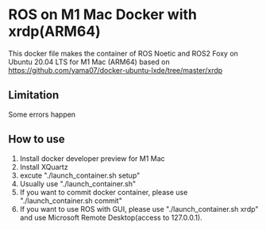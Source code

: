 # ROS on M1 Mac Docker with xrdp(ARM64)
 This docker file makes the container of ROS Noetic and ROS2 Foxy on Ubuntu 20.04 LTS for M1 Mac (ARM64) based on https://github.com/yama07/docker-ubuntu-lxde/tree/master/xrdp
## Limitation
 Some errors happen
## How to use
1. Install docker developer preview for M1 Mac
2. Install XQuartz
2. excute "./launch_container.sh setup"
3. Usually use "./launch_container.sh"
4. If you want to commit docker container, please use "./launch_container.sh commit"
5. If you want to use ROS with GUI, please use "./launch_container.sh xrdp" and use Microsoft Remote Desktop(access to 127.0.0.1).
